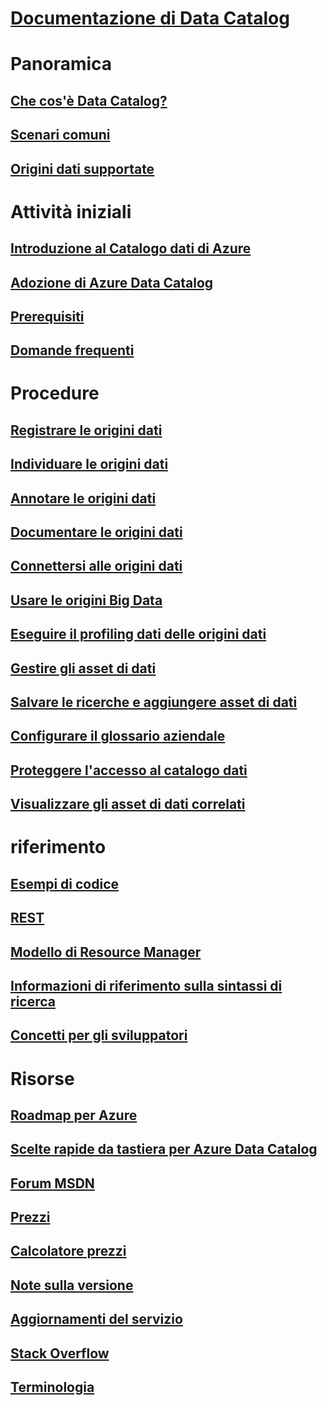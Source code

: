 # [Documentazione di Data Catalog](index.md)

# Panoramica
## [Che cos'è Data Catalog?](data-catalog-what-is-data-catalog.md)
## [Scenari comuni](data-catalog-common-scenarios.md)
## [Origini dati supportate](data-catalog-dsr.md)

# Attività iniziali
## [Introduzione al Catalogo dati di Azure](data-catalog-get-started.md)
## [Adozione di Azure Data Catalog](data-catalog-adopting-data-catalog.md)
## [Prerequisiti](data-catalog-prerequisites.md)
## [Domande frequenti](data-catalog-frequently-asked-questions.md)

# Procedure
## [Registrare le origini dati](data-catalog-how-to-register.md)
## [Individuare le origini dati](data-catalog-how-to-discover.md)
## [Annotare le origini dati](data-catalog-how-to-annotate.md)
## [Documentare le origini dati](data-catalog-how-to-documentation.md)
## [Connettersi alle origini dati](data-catalog-how-to-connect.md)
## [Usare le origini Big Data](data-catalog-how-to-big-data.md)
## [Eseguire il profiling dati delle origini dati](data-catalog-how-to-data-profile.md)
## [Gestire gli asset di dati](data-catalog-how-to-manage.md)
## [Salvare le ricerche e aggiungere asset di dati](data-catalog-how-to-save-pin.md)
## [Configurare il glossario aziendale](data-catalog-how-to-business-glossary.md)
## [Proteggere l'accesso al catalogo dati](data-catalog-how-to-secure-catalog.md)
## [Visualizzare gli asset di dati correlati](data-catalog-how-to-view-related-data-assets.md) 

# riferimento
## [Esempi di codice](https://azure.microsoft.com/resources/samples/?service=data-catalog)
## [REST](/rest/api/datacatalog/)
## [Modello di Resource Manager](/azure/templates/microsoft.datacatalog/catalogs)
## [Informazioni di riferimento sulla sintassi di ricerca](/rest/api/datacatalog/data-catalog-search-syntax-reference)
## [Concetti per gli sviluppatori](data-catalog-developer-concepts.md)

# Risorse
## [Roadmap per Azure](https://azure.microsoft.com/roadmap/)
## [Scelte rapide da tastiera per Azure Data Catalog](data-catalog-keyboard-shortcuts.md)
## [Forum MSDN](https://social.msdn.microsoft.com/Forums/en-US/home?forum=azuredatacatalog)
## [Prezzi](https://azure.microsoft.com/pricing/details/data-catalog/)
## [Calcolatore prezzi](https://azure.microsoft.com/pricing/calculator/)
## [Note sulla versione](../active-directory/fundamentals/whats-new.md)
## [Aggiornamenti del servizio](https://azure.microsoft.com/updates/?product=data-catalog)
## [Stack Overflow](https://stackoverflow.com/questions/tagged/azure-data-catalog)
## [Terminologia](data-catalog-terminology.md)

